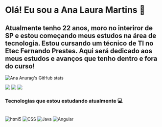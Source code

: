 # Olá! Eu sou a Ana Laura Martins 🐞

## Atualmente tenho 22 anos, moro no interiror de SP e estou começando meus estudos na área de tecnologia. Estou cursando um técnico de TI no Etec Fernando Prestes. Aqui será dedicado aos meus estudos e avanços que tenho dentro e fora do curso! 

![Ana Anurag's GitHub stats](https://github-readme-stats.vercel.app/api?username=AnaLauraMartinsS&show_icons=true&theme=shadow_red)

<div> 
  <a href="https://www.instagram.com/_martins_al/?next=%2F" target="_blank"><img src="https://img.shields.io/badge/-Instagram-%23E4405F?style=for-the-badge&logo=instagram&logoColor=white" target="_blank"></a>
  <a href = "ana.laura.martins.souto@gmail.com"><img src="https://img.shields.io/badge/-Gmail-%23333?style=for-the-badge&logo=gmail&logoColor=white" target="_blank"></a>
  <a href="https://www.linkedin.com/in/ana-laura-martins-souto-67a68a206/" target="_blank"><img src="https://img.shields.io/badge/-LinkedIn-%230077B5?style=for-the-badge&logo=linkedin&logoColor=white" target="_blank"></a> 
</div>

### Tecnologias que estou estudando atualmente 💻
<div style="display: inline_block" ><br>
  <img align= "center" alt="html5" src="https://img.shields.io/badge/HTML5-E34F26?style=for-the-badge&logo=html5&logoColor=white"/>
    <img align= "center" alt="CSS" src="https://img.shields.io/badge/CSS-239120?&style=for-the-badge&logo=css3&logoColor=white"/>
    <img align= "center" alt="Java" src="https://img.shields.io/badge/Java-ED8B00?style=for-the-badge&logo=openjdk&logoColor=white"/>
    <img align= "center" alt="Angular" src="https://img.shields.io/badge/Angular-DD0031?style=for-the-badge&logo=angular&logoColor=white"/>  
</div>
